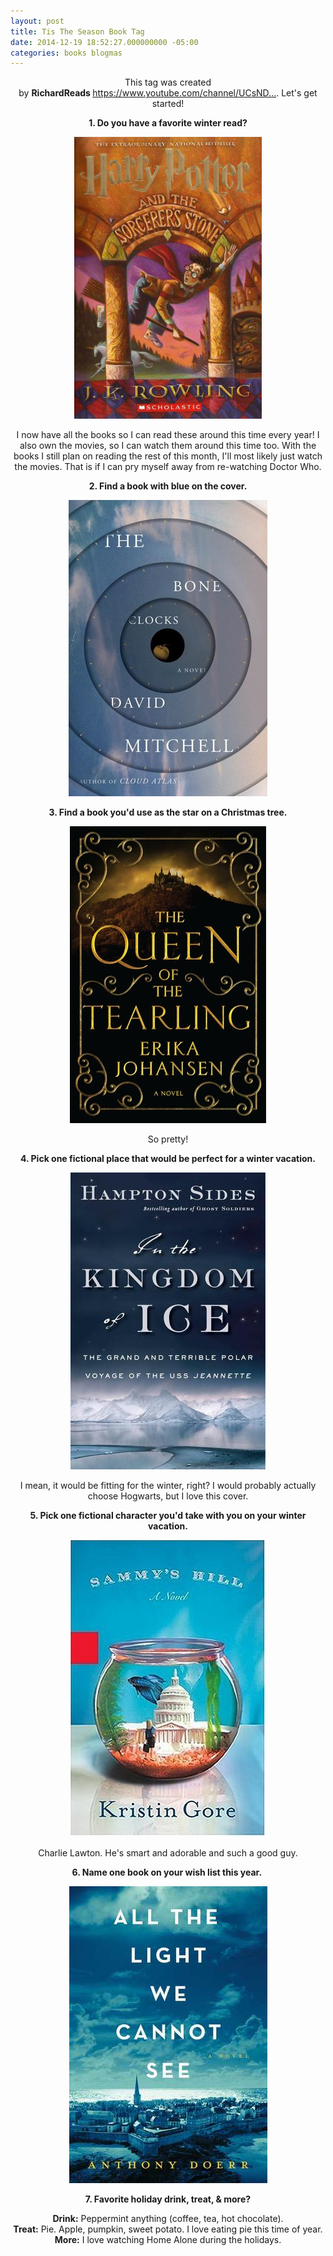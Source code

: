 ```yaml
---
layout: post
title: Tis The Season Book Tag
date: 2014-12-19 18:52:27.000000000 -05:00
categories: books blogmas
---
```

<p style="text-align:center;">This tag was created by <strong>RichardReads </strong><a class="yt-uix-redirect-link" title="https://www.youtube.com/channel/UCsND3O0wTvr6X3IjgieVnuA" href="https://www.youtube.com/channel/UCsND3O0wTvr6X3IjgieVnuA" target="_blank" rel="nofollow">https://www.youtube.com/channel/UCsND...</a>. Let's get started!</p>
<p style="text-align:center;"><strong>1. Do you have a favorite winter read?</strong></p>
<p style="text-align:center;"><img class="alignnone" src="assets/3.jpg" alt="" width="300" height="451" /></p>
<p style="text-align:center;">I now have all the books so I can read these around this time every year! I also own the movies, so I can watch them around this time too. With the books I still plan on reading the rest of this month, I'll most likely just watch the movies. That is if I can pry myself away from re-watching Doctor Who.</p>
<p style="text-align:center;"><strong>2. Find a book with blue on the cover.</strong></p>
<p style="text-align:center;"><img class="alignnone" src="assets/20819685.jpg" alt="" width="318" height="474" /></p>
<p style="text-align:center;"><strong>3. Find a book you'd use as the star on a Christmas tree.</strong></p>
<p style="text-align:center;"><img class="alignnone" src="assets/18712886.jpg" alt="" width="314" height="475" /></p>
<p style="text-align:center;">So pretty!</p>
<p style="text-align:center;"><strong>4. Pick one fictional place that would be perfect for a winter vacation.</strong></p>
<p style="text-align:center;"><img class="alignnone" src="assets/20897517.jpg" alt="" width="312" height="475" /></p>
<p style="text-align:center;">I mean, it would be fitting for the winter, right? I would probably actually choose Hogwarts, but I love this cover.</p>
<p style="text-align:center;"><strong>5. Pick one fictional character you'd take with you on your winter vacation.</strong></p>
<p style="text-align:center;"><img class="alignnone" src="assets/95950.jpg" alt="" width="313" height="475" /></p>
<p style="text-align:center;">Charlie Lawton. He's smart and adorable and such a good guy.</p>
<p style="text-align:center;"><strong>6. Name one book on your wish list this year. </strong></p>
<p style="text-align:center;"><img class="alignnone" src="assets/18143977.jpg" alt="" width="317" height="475" /></p>
<p style="text-align:center;"><strong>7. Favorite holiday drink, treat, &amp; more?</strong></p>
<p style="text-align:center;"><strong>Drink:</strong> Peppermint anything (coffee, tea, hot chocolate).<br />
<strong>Treat:</strong> Pie. Apple, pumpkin, sweet potato. I love eating pie this time of year.<br />
<strong>More:</strong> I love watching Home Alone during the holidays.</p>
<p style="text-align:center;">
